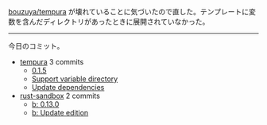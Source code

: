 [bouzuya/tempura] が壊れていることに気づいたので直した。テンプレートに変数を含んだディレクトリがあったときに展開されていなかった。

---

今日のコミット。

- [tempura](https://github.com/bouzuya/tempura) 3 commits
  - [0.1.5](https://github.com/bouzuya/tempura/commit/8ac450276e348bc1a10cf2e458b63da16b86552f)
  - [Support variable directory](https://github.com/bouzuya/tempura/commit/6816d11901395f313d54fcfdcc5b87b1faa091e2)
  - [Update dependencies](https://github.com/bouzuya/tempura/commit/1bbffd17d60de6102a946d1e258cfe01f504bfae)
- [rust-sandbox](https://github.com/bouzuya/rust-sandbox) 2 commits
  - [b: 0.13.0](https://github.com/bouzuya/rust-sandbox/commit/248a26d0367becd349337130c93819fd16137887)
  - [b: Update edition](https://github.com/bouzuya/rust-sandbox/commit/66727c0becc969bb3faa59edeeac52b28383eaad)

[bouzuya/tempura]: https://github.com/bouzuya/tempura
